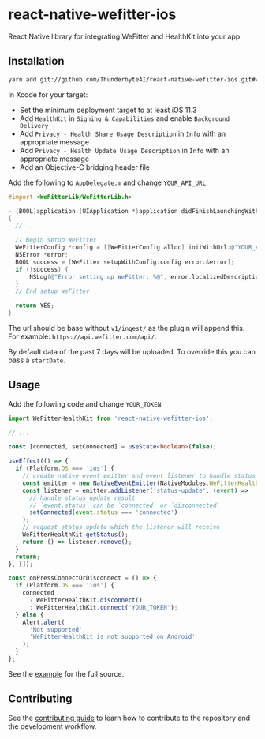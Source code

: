 # react-native-wefitter-ios

React Native library for integrating WeFitter and HealthKit into your app.

## Installation

```sh
yarn add git://github.com/ThunderbyteAI/react-native-wefitter-ios.git#v0.2.0
```

In Xcode for your target:

- Set the minimum deployment target to at least iOS 11.3
- Add `HealthKit` in `Signing & Capabilities` and enable `Background Delivery`
- Add `Privacy - Health Share Usage Description` in `Info` with an appropriate message
- Add `Privacy - Health Update Usage Description` in `Info` with an appropriate message
- Add an Objective-C bridging header file

Add the following to `AppDelegate.m` and change `YOUR_API_URL`:

```objective-c
#import <WeFitterLib/WeFitterLib.h>

- (BOOL)application:(UIApplication *)application didFinishLaunchingWithOptions:(NSDictionary *)launchOptions
{
  // ...

  // Begin setup WeFitter
  WeFitterConfig *config = [[WeFitterConfig alloc] initWithUrl:@"YOUR_API_URL" clientId:@"" clientSecret:@"" startDate:nil];
  NSError *error;
  BOOL success = [WeFitter setupWithConfig:config error:&error];
  if (!success) {
      NSLog(@"Error setting up WeFitter: %@", error.localizedDescription);
  }
  // End setup WeFitter

  return YES;
}
```

The url should be base without `v1/ingest/` as the plugin will append this. For example: `https://api.wefitter.com/api/`.

By default data of the past 7 days will be uploaded. To override this you can pass a `startDate`.

## Usage

Add the following code and change `YOUR_TOKEN`:

```ts
import WeFitterHealthKit from 'react-native-wefitter-ios';

// ...

const [connected, setConnected] = useState<boolean>(false);

useEffect(() => {
  if (Platform.OS === 'ios') {
    // create native event emitter and event listener to handle status updates
    const emitter = new NativeEventEmitter(NativeModules.WeFitterHealthKit);
    const listener = emitter.addListener('status-update', (event) =>
      // handle status update result
      // `event.status` can be `connected` or `disconnected`
      setConnected(event.status === 'connected')
    );
    // request status update which the listener will receive
    WeFitterHealthKit.getStatus();
    return () => listener.remove();
  }
  return;
}, []);

const onPressConnectOrDisconnect = () => {
  if (Platform.OS === 'ios') {
    connected
      ? WeFitterHealthKit.disconnect()
      : WeFitterHealthKit.connect('YOUR_TOKEN');
  } else {
    Alert.alert(
      'Not supported',
      'WeFitterHealthKit is not supported on Android'
    );
  }
};
```

See the [example](example/src/App.tsx) for the full source.

## Contributing

See the [contributing guide](CONTRIBUTING.md) to learn how to contribute to the repository and the development workflow.
